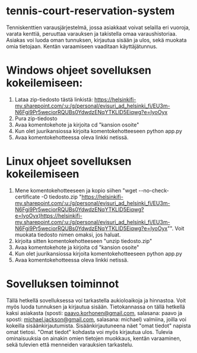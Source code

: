 # tennis-court-reservation-system
Tenniskenttien varausjärjestelmä, jossa asiakkaat voivat selailla eri vuoroja, varata kenttiä, peruuttaa varauksen ja takistella omaa varaushistoriaa. Asiakas voi luoda oman tunnuksen, kirjautua sisään ja ulos, sekä muokata omia tietojaan. Kentän varaamiseen vaaditaan käyttäjätunnus.

# Windows ohjeet sovelluksen kokeilemiseen:
1. Lataa zip-tiedosto tästä linkistä: https://helsinkifi-my.sharepoint.com/:u:/g/personal/evisuri_ad_helsinki_fi/EU3m-N6Fgi9Pr5weciorRQUBs0YdwdzENqYTKLID5Eiqwg?e=IyoOyx
2. Pura zip-tiedosto
3. Avaa komentokehote ja kirjoita cd "kansion osoite"
4. Kun olet juurikansiossa kirjoita komentokehotteeseen python app.py
5. Avaa komentokehotteessa oleva linkki netissä.

# Linux ohjeet sovelluksen kokeilemiseen
1. Mene komentokehotteeseen ja kopio siihen "wget --no-check-certificate -O tiedosto.zip "<https://helsinkifi-my.sharepoint.com/:u:/g/personal/evisuri_ad_helsinki_fi/EU3m-N6Fgi9Pr5weciorRQUBs0YdwdzENqYTKLID5Eiqwg?e=IyoOyx)https://helsinkifi-my.sharepoint.com/:u:/g/personal/evisuri_ad_helsinki_fi/EU3m-N6Fgi9Pr5weciorRQUBs0YdwdzENqYTKLID5Eiqwg?e=IyoOyx>"". Voit muokata tiedosto nimen omaksi, jos haluat.
2. kirjoita sitten komentokehotteeseen "unzip tiedosto.zip"
3. Avaa komentokehote ja kirjoita cd "kansion osoite"
4. Kun olet juurikansiossa kirjoita komentokehotteeseen python app.py
5. Avaa komentokehotteessa oleva linkki netissä.

# Sovelluksen toiminnot
Tällä hetkellä sovelluksessa voi tarkastella aukioloaikoja ja hinnastoa. Voit myös luoda tunnuksen ja kirjautua sisään. Tietokannassa on tällä hetkellä kaksi asiakasta (sposti: paavo.korhonen@gmail.com, salasana: paavo ja sposti: michael.jackson@gmail.com, salasana: michael) valmiina, joilla voi kokeilla sisäänkirjautumista. Sisäänkirjautuneena näet "omat tiedot" napista omat tietosi. "Omat tiedot" kohdasta voi myös kirjautua ulos.
Tulevia ominaisuuksia on ainakin omien tietojen muokkaus, kentän varaaminen, sekä tulevien että menneiden varauksien tarkastelu.
